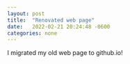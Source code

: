 ```yaml
---
layout: post
title:  "Renovated web page"
date:   2022-02-21 20:24:48 -0600
categories: none
---
```


I migrated my old web page to github.io! 
